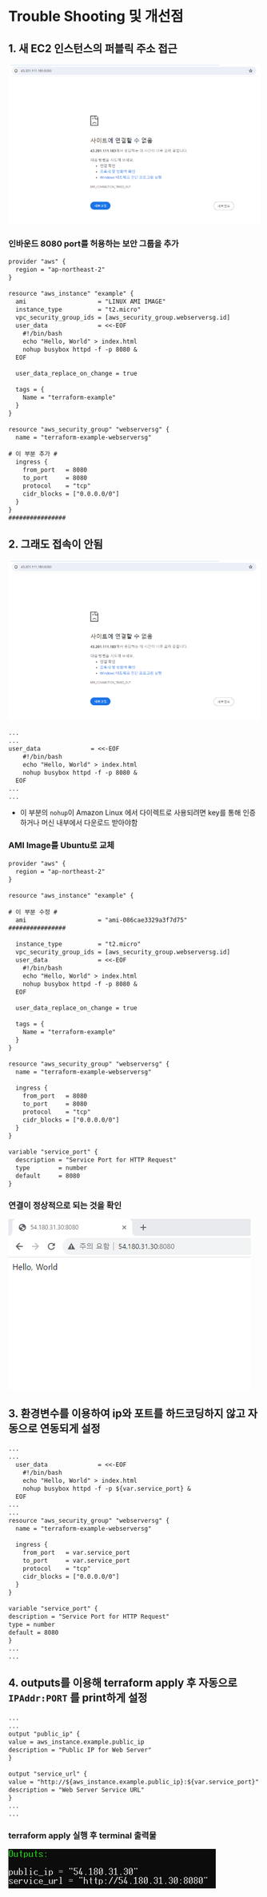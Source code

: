 # Trouble Shooting 및 개선점

## 1. 새 EC2 인스턴스의 퍼블릭 주소 접근

<img src="https://github.com/rlatkd/IaC/blob/main/assets/disconnect.jpg">

### 인바운드 8080 port를 허용하는 보안 그룹을 추가

```
provider "aws" {
  region = "ap-northeast-2"
}

resource "aws_instance" "example" {
  ami                    = "LINUX AMI IMAGE"
  instance_type          = "t2.micro"
  vpc_security_group_ids = [aws_security_group.webserversg.id]
  user_data              = <<-EOF
    #!/bin/bash
    echo "Hello, World" > index.html
    nohup busybox httpd -f -p 8080 &
  EOF

  user_data_replace_on_change = true

  tags = {
    Name = "terraform-example"
  }
}

resource "aws_security_group" "webserversg" {
  name = "terraform-example-webserversg"

# 이 부분 추가 #
  ingress {
    from_port   = 8080
    to_port     = 8080
    protocol    = "tcp"
    cidr_blocks = ["0.0.0.0/0"]
  }
}
################
```

## 2. 그래도 접속이 안됨

<img src="https://github.com/rlatkd/IaC/blob/main/assets/disconnect.jpg">

```
...
...
user_data              = <<-EOF
    #!/bin/bash
    echo "Hello, World" > index.html
    nohup busybox httpd -f -p 8080 &
  EOF
...
...
```

- 이 부분의 `nohup`이 Amazon Linux 에서 다이렉트로 사용되려면 key를 통해 인증하거나 머신 내부에서 다운로드 받아야함

### AMI Image를 Ubuntu로 교체

```
provider "aws" {
  region = "ap-northeast-2"
}

resource "aws_instance" "example" {

# 이 부분 수정 #
  ami                    = "ami-086cae3329a3f7d75"
################

  instance_type          = "t2.micro"
  vpc_security_group_ids = [aws_security_group.webserversg.id]
  user_data              = <<-EOF
    #!/bin/bash
    echo "Hello, World" > index.html
    nohup busybox httpd -f -p 8080 &
  EOF

  user_data_replace_on_change = true

  tags = {
    Name = "terraform-example"
  }
}

resource "aws_security_group" "webserversg" {
  name = "terraform-example-webserversg"

  ingress {
    from_port   = 8080
    to_port     = 8080
    protocol    = "tcp"
    cidr_blocks = ["0.0.0.0/0"]
  }
}

variable "service_port" {
  description = "Service Port for HTTP Request"
  type        = number
  default     = 8080
}
```

### 연결이 정상적으로 되는 것을 확인

<img src="https://github.com/rlatkd/IaC/blob/main/assets/connected.jpg">

## 3. 환경변수를 이용하여 ip와 포트를 하드코딩하지 않고 자동으로 연동되게 설정

```
...
...
  user_data              = <<-EOF
    #!/bin/bash
    echo "Hello, World" > index.html
    nohup busybox httpd -f -p ${var.service_port} &
  EOF
...
...
resource "aws_security_group" "webserversg" {
  name = "terraform-example-webserversg"

  ingress {
    from_port   = var.service_port
    to_port     = var.service_port
    protocol    = "tcp"
    cidr_blocks = ["0.0.0.0/0"]
  }
}

variable "service_port" {
description = "Service Port for HTTP Request"
type = number
default = 8080
}
...
...
```

## 4. outputs를 이용해 terraform apply 후 자동으로 `IPAddr:PORT` 를 print하게 설정

```
...
...
output "public_ip" {
value = aws_instance.example.public_ip
description = "Public IP for Web Server"
}

output "service_url" {
value = "http://${aws_instance.example.public_ip}:${var.service_port}"
description = "Web Server Service URL"
}
...
...
```

### terraform apply 실행 후 terminal 출력물

<img src="https://github.com/rlatkd/IaC/blob/main/assets/outputs.jpg">
